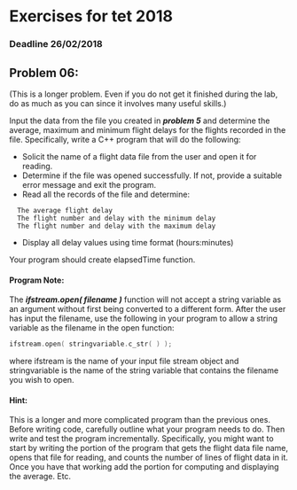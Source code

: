 # Exercises for tet 2018
### Deadline 26/02/2018

## Problem 06: 

(This is a longer problem. Even if you do not get it finished during the lab, do as much as you can since it
involves many useful skills.)

Input the data from the file you created in ***problem 5*** and determine the average, maximum and
minimum flight delays for the flights recorded in the file. Specifically, write a C++ program that will do the
following:
- Solicit the name of a flight data file from the user and open it for reading.
- Determine if the file was opened successfully. If not, provide a suitable error message and exit the
program.
- Read all the records of the file and determine:
```
  The average flight delay
  The flight number and delay with the minimum delay
  The flight number and delay with the maximum delay
```
- Display all delay values using time format (hours:minutes)

Your program should create elapsedTime function.

#### Program Note: 
The ***ifstream.open( filename )*** function will not accept a string variable as an argument
without first being converted to a different form. After the user has input the filename, use the following in
your program to allow a string variable as the filename in the open function:
```c++
ifstream.open( stringvariable.c_str( ) );
```
where ifstream is the name of your input file stream object and stringvariable is the name of the string
variable that contains the filename you wish to open.

#### Hint: 
This is a longer and more complicated program than the previous ones. Before writing code, carefully
outline what your program needs to do. Then write and test the program incrementally. Specifically, you
might want to start by writing the portion of the program that gets the flight data file name, opens that file for
reading, and counts the number of lines of flight data in it. Once you have that working add the portion for
computing and displaying the average. Etc.
